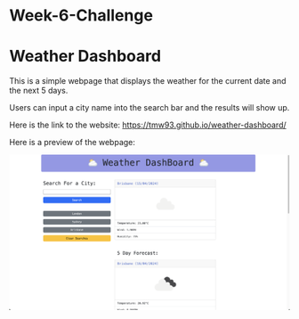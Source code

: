 # Week-6-Challenge

# Weather Dashboard

This is a simple webpage that displays the weather for the current date and the next 5 days.

Users can input a city name into the search bar and the results will show up.

Here is the link to the website: https://tmw93.github.io/weather-dashboard/

Here is a preview of the webpage:


![Preview of the page when an entry has been made](./assets/images/weatherboardss.png)